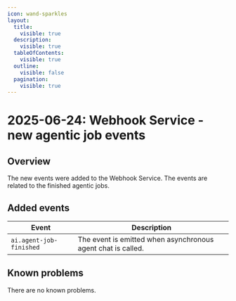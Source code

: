 ```yaml
---
icon: wand-sparkles
layout:
  title:
    visible: true
  description:
    visible: true
  tableOfContents:
    visible: true
  outline:
    visible: false
  pagination:
    visible: true
---
```


# 2025-06-24: Webhook Service - new agentic job events

## Overview

The new events were added to the Webhook Service. The events are related to the finished agentic jobs.

## Added events

| Event                                 | Description                                                   |
|---------------------------------------|---------------------------------------------------------------|
| `ai.agent-job-finished`               | The event is emitted when asynchronous agent chat is called.  |

## Known problems

There are no known problems.